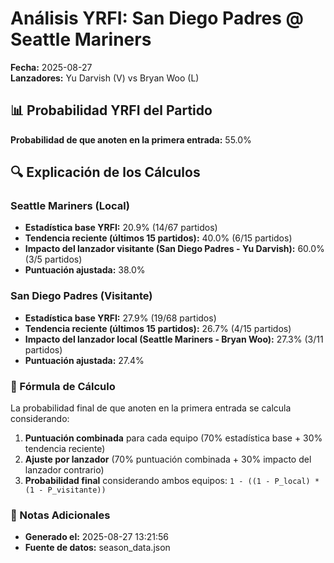 # Análisis YRFI: San Diego Padres @ Seattle Mariners

**Fecha:** 2025-08-27  
**Lanzadores:** Yu Darvish (V) vs Bryan Woo (L)

## 📊 Probabilidad YRFI del Partido

**Probabilidad de que anoten en la primera entrada:** 55.0%

## 🔍 Explicación de los Cálculos

### Seattle Mariners (Local)
- **Estadística base YRFI:** 20.9% (14/67 partidos)
- **Tendencia reciente (últimos 15 partidos):** 40.0% (6/15 partidos)
- **Impacto del lanzador visitante (San Diego Padres - Yu Darvish):** 60.0% (3/5 partidos)
- **Puntuación ajustada:** 38.0%

### San Diego Padres (Visitante)
- **Estadística base YRFI:** 27.9% (19/68 partidos)
- **Tendencia reciente (últimos 15 partidos):** 26.7% (4/15 partidos)
- **Impacto del lanzador local (Seattle Mariners - Bryan Woo):** 27.3% (3/11 partidos)
- **Puntuación ajustada:** 27.4%

### 📝 Fórmula de Cálculo

La probabilidad final de que anoten en la primera entrada se calcula considerando:
1. **Puntuación combinada** para cada equipo (70% estadística base + 30% tendencia reciente)
2. **Ajuste por lanzador** (70% puntuación combinada + 30% impacto del lanzador contrario)
3. **Probabilidad final** considerando ambos equipos: `1 - ((1 - P_local) * (1 - P_visitante))`

### 📌 Notas Adicionales

- **Generado el:** 2025-08-27 13:21:56
- **Fuente de datos:** season_data.json
